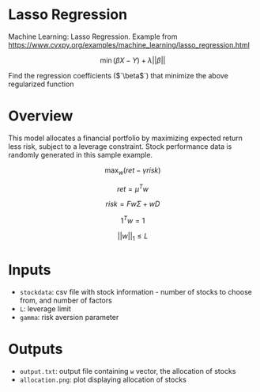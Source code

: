 # Lasso Regression
Machine Learning: Lasso Regression. Example from https://www.cvxpy.org/examples/machine_learning/lasso_regression.html

$$\min (\beta X - Y)+\lambda||\beta||$$

Find the regression coefficients ($`\beta$`) that minimize the above regularized function


# Overview

This model allocates a financial portfolio by maximizing expected return less risk, subject to a leverage constraint. Stock performance data is randomly generated in this sample example.

$$\max_w (ret - \gamma risk)$$

$$ret=\mu^T w$$

$$risk=Fw\Sigma+wD$$

$$1^T w = 1$$

$$||w||_1 \leq L$$



# Inputs

* `stockdata`: csv file with stock information - number of stocks to choose from, and number of factors
* `L`: leverage limit
* `gamma`: risk aversion parameter


# Outputs

* `output.txt`: output file containing `w` vector, the allocation of stocks
* `allocation.png`: plot displaying allocation of stocks